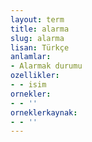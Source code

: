 ```yaml
---
layout: term
title: alarma
slug: alarma
lisan: Türkçe
anlamlar:
- Alarmak durumu
ozellikler:
- - isim
ornekler:
- - ''
orneklerkaynak:
- - ''
---
```

